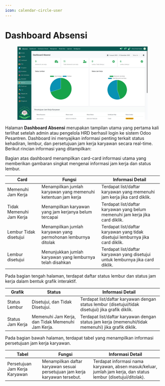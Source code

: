 ```yaml
---
icon: calendar-circle-user
---
```


# Dashboard Absensi

<figure><img src="../../.gitbook/assets/image (4).png" alt=""><figcaption></figcaption></figure>

Halaman **Dashboard Absensi** merupakan tampilan utama yang pertama kali terlihat setelah admin atau pengelola HRD berhasil login ke sistem Odoo Pesantren. Dashboard ini menyajikan informasi penting terkait status kehadiran, lembur, dan persetujuan jam kerja karyawan secara real-time. Berikut rincian informasi yang ditampilkan:

Bagian atas dashboard menampilkan card-card informasi utama yang memberikan gambaran singkat mengenai informasi jam kerja dan status lembur.

| Card                     | Fungsi                                                        | Informasi Detail                                                               |
| ------------------------ | ------------------------------------------------------------- | ------------------------------------------------------------------------------ |
| Memenuhi Jam Kerja       | Menampilkan jumlah karyawan yang memenuhi ketentuan jam kerja | Terdapat list/daftar karyawan yang memenuhi jam kerja jika card diklik.        |
| Tidak Memenuhi Jam Kerja | Menampilkan karyawan yang jam kerjanya belum tercapai         | Terdapat list/daftar karyawan yang belum memenuhi jam kerja jika card diklik.  |
| Lembur Tidak disetujui   | Menampilkan jumlah karyawan yang permohonan lemburnya ditolak | Terdapat list/daftar karyawan yang tidak disetujui lemburnya jika card diklik. |
| Lembur disetujui         | Menunjukkan jumlah karyawan yang lemburnya telah disahkan     | Terdapat list/daftar karyawan yang disetujui untuk lemburnya jika card diklik. |

Pada bagian tengah halaman, terdapat daftar status lembur dan status jam kerja dalam bentuk grafik interaktif.

| Grafik           | Status                                            | Informasi Detail                                                                                    |
| ---------------- | ------------------------------------------------- | --------------------------------------------------------------------------------------------------- |
| Status Lembur    | Disetujui, dan Tidak Disetujui.                   | Terdapat list/daftar karyawan dengan status lembur (disetujui/tidak disetujui) jika grafik diklik.  |
| Status Jam Kerja | Memenuhi Jam Kerja, dan Tidak Memenuhi Jam Kerja. | Terdapat list/daftar karyawan dengan status jam kerja (memenuhi/tidak memenuhi) jika grafik diklik. |

Pada bagian bawah halaman, terdapat tabel yang menampilkan informasi persetujuan jam kerja karyawan.

| Tabel                          | Fungsi                                                                      | Informasi Detail                                                                                               |
| ------------------------------ | --------------------------------------------------------------------------- | -------------------------------------------------------------------------------------------------------------- |
| Persetujuan Jam Kerja Karyawan | Menampilkan daftar karyawan sesuai persetujuan jam kerja karyawan tersebut. | Terdapat informasi nama karyawan, absen masuk/keluar, jumlah jam kerja, dan status lembur (disetujui/ditolak). |

